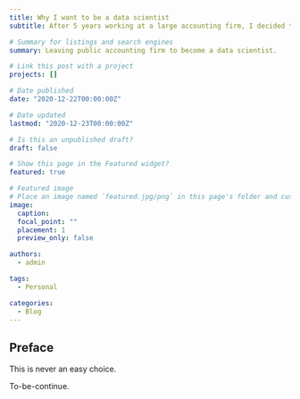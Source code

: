 ```yaml
---
title: Why I want to be a data scientist
subtitle: After 5 years working at a large accounting firm, I decided to leave to become a data scientist.

# Summary for listings and search engines
summary: Leaving public accounting firm to become a data scientist.

# Link this post with a project
projects: []

# Date published
date: "2020-12-22T00:00:00Z"

# Date updated
lastmod: "2020-12-23T00:00:00Z"

# Is this an unpublished draft?
draft: false

# Show this page in the Featured widget?
featured: true

# Featured image
# Place an image named `featured.jpg/png` in this page's folder and customize its options here.
image:
  caption:
  focal_point: ""
  placement: 1
  preview_only: false

authors:
  - admin

tags:
  - Personal

categories:
  - Blog
---
```


## Preface

This is never an easy choice.

To-be-continue.
